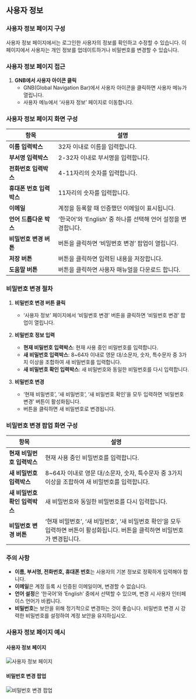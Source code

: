 ## 사용자 정보

### 사용자 정보 페이지 구성

사용자 정보 페이지에서는 로그인한 사용자의 정보를 확인하고 수정할 수 있습니다. 이 페이지에서 사용자는 개인 정보를 업데이트하거나 비밀번호를 변경할 수 있습니다.

### 사용자 정보 페이지 접근

1. **GNB에서 사용자 아이콘 클릭**
   - GNB(Global Navigation Bar)에서 사용자 아이콘을 클릭하면 사용자 메뉴가 열립니다.
   - 사용자 메뉴에서 ‘사용자 정보’ 페이지로 이동합니다.

### 사용자 정보 페이지 화면 구성

| 항목                   | 설명                                                                   |
|----------------------|----------------------------------------------------------------------|
| **이름 입력박스**         | 32자 이내로 이름을 입력합니다.                                                   |
| **부서명 입력박스**       | 2-32자 이내로 부서명을 입력합니다.                                                 |
| **전화번호 입력박스**      | 4-11자리의 숫자를 입력합니다.                                                    |
| **휴대폰 번호 입력박스**    | 11자리의 숫자를 입력합니다.                                                     |
| **이메일**              | 계정을 등록할 때 인증했던 이메일이 표시됩니다.                                          |
| **언어 드롭다운 박스**    | ‘한국어’와 ‘English’ 중 하나를 선택해 언어 설정을 변경합니다.                            |
| **비밀번호 변경 버튼**     | 버튼을 클릭하면 ‘비밀번호 변경’ 팝업이 열립니다.                                        |
| **저장 버튼**            | 버튼을 클릭하면 입력된 내용을 저장합니다.                                             |
| **도움말 버튼**           | 버튼을 클릭하면 사용자 매뉴얼을 다운로드 합니다.                                        |

### 비밀번호 변경 절차

1. **비밀번호 변경 버튼 클릭**
   - ‘사용자 정보’ 페이지에서 ‘비밀번호 변경’ 버튼을 클릭하면 ‘비밀번호 변경’ 팝업이 열립니다.

2. **비밀번호 정보 입력**
   - **현재 비밀번호 입력박스**: 현재 사용 중인 비밀번호를 입력합니다.
   - **새 비밀번호 입력박스**: 8~64자 이내로 영문 대/소문자, 숫자, 특수문자 중 3가지 이상을 조합하여 새 비밀번호를 입력합니다.
   - **새 비밀번호 확인 입력박스**: 새 비밀번호와 동일한 비밀번호를 다시 입력합니다.

3. **비밀번호 변경**
   - ‘현재 비밀번호’, ‘새 비밀번호’, ‘새 비밀번호 확인’을 모두 입력하면 ‘비밀번호 변경’ 버튼이 활성화됩니다.
   - 버튼을 클릭하면 새 비밀번호로 변경됩니다.

### 비밀번호 변경 팝업 화면 구성

| 항목                      | 설명                                                                      |
|-------------------------|-------------------------------------------------------------------------|
| **현재 비밀번호 입력박스**    | 현재 사용 중인 비밀번호를 입력합니다.                                                 |
| **새 비밀번호 입력박스**     | 8~64자 이내로 영문 대/소문자, 숫자, 특수문자 중 3가지 이상을 조합하여 새 비밀번호를 입력합니다.           |
| **새 비밀번호 확인 입력박스** | 새 비밀번호와 동일한 비밀번호를 다시 입력합니다.                                          |
| **비밀번호 변경 버튼**       | ‘현재 비밀번호’, ‘새 비밀번호’, ‘새 비밀번호 확인’을 모두 입력하면 버튼이 활성화됩니다. 버튼을 클릭하면 비밀번호가 변경됩니다. |

### 주의 사항

- **이름, 부서명, 전화번호, 휴대폰 번호**는 사용자의 기본 정보로 정확하게 입력해야 합니다.
- **이메일**은 계정 등록 시 인증된 이메일이며, 변경할 수 없습니다.
- **언어 설정**은 ‘한국어’와 ‘English’ 중에서 선택할 수 있으며, 변경 시 사용자 인터페이스 언어가 바뀝니다.
- **비밀번호**는 보안을 위해 정기적으로 변경하는 것이 좋습니다. 비밀번호 변경 시 강력한 비밀번호를 설정하여 계정 보안을 유지하십시오.

### 사용자 정보 페이지 예시

#### 사용자 정보 페이지

![사용자 정보 페이지](path/to/user_info_page_image.png)

#### 비밀번호 변경 팝업

![비밀번호 변경 팝업](path/to/password_change_popup_image.png)

